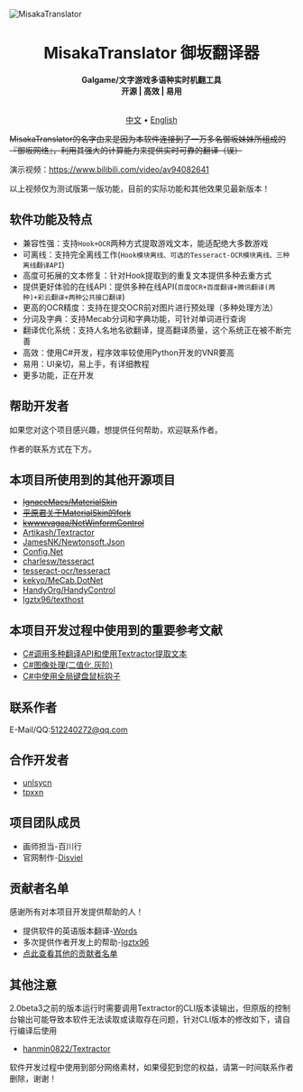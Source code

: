 ![MisakaTranslator](https://github.com/hanmin0822/MisakaTranslator/blob/master/MisakaTranslator/Resources/Background.jpg)

<h1 align="center">
  MisakaTranslator 御坂翻译器
  <br>
</h1>

<p align="center">
  <b>Galgame/文字游戏多语种实时机翻工具</b>
  <br>
  <b>开源 | 高效 | 易用</b>
  <br>
  <br>
</p>

<p align="center">
  <a href="/README.md">中文</a> •
  <a href="/README_EN.md">English</a>
</p>

~~MisakaTranslator的名字由来是因为本软件连接到了一万多名御坂妹妹所组成的『御坂网络』，利用其强大的计算能力来提供实时可靠的翻译（误）~~

演示视频：https://www.bilibili.com/video/av94082641

以上视频仅为测试版第一版功能，目前的实际功能和其他效果见最新版本！


## 软件功能及特点

* 兼容性强：支持`Hook+OCR`两种方式提取游戏文本，能适配绝大多数游戏
* 可离线：支持完全离线工作(`Hook模块离线、可选的Tesseract-OCR模块离线、三种离线翻译API`)
* 高度可拓展的文本修复：针对Hook提取到的重复文本提供多种去重方式
* 提供更好体验的在线API：提供多种在线API(`百度OCR+百度翻译+腾讯翻译(两种)+彩云翻译+两种公共接口翻译`)
* 更高的OCR精度：支持在提交OCR前对图片进行预处理（多种处理方法）
* 分词及字典：支持Mecab分词和字典功能，可针对单词进行查询
* 翻译优化系统：支持人名地名欲翻译，提高翻译质量，这个系统正在被不断完善
* 高效：使用C#开发，程序效率较使用Python开发的VNR要高
* 易用：UI亲切，易上手，有详细教程
* 更多功能，正在开发

## 帮助开发者

如果您对这个项目感兴趣，想提供任何帮助，欢迎联系作者。

作者的联系方式在下方。

## 本项目所使用到的其他开源项目

* [~~IgnaceMaes/MaterialSkin~~](https://github.com/IgnaceMaes/MaterialSkin) 
* [~~平原君关于MaterialSkin的fork~~](https://gitee.com/victorzhao/MaterialSkin)
* [~~kwwwvagaa/NetWinformControl~~](https://github.com/kwwwvagaa/NetWinformControl)
* [Artikash/Textractor](https://github.com/Artikash/Textractor)
* [JamesNK/Newtonsoft.Json](https://github.com/JamesNK/Newtonsoft.Json)
* [Config.Net](https://github.com/aloneguid/config)
* [charlesw/tesseract](https://github.com/charlesw/tesseract/)
* [tesseract-ocr/tesseract](https://github.com/tesseract-ocr/tesseract)
* [kekyo/MeCab.DotNet](https://github.com/kekyo/MeCab.DotNet)
* [HandyOrg/HandyControl](https://github.com/HandyOrg/HandyControl)
* [lgztx96/texthost](https://github.com/lgztx96/texthost)

## 本项目开发过程中使用到的重要参考文献

* [C#调用多种翻译API和使用Textractor提取文本](https://www.lgztx.com/) 
* [C#图像处理(二值化,灰阶)](https://blog.csdn.net/chaoguodong/article/details/7877312)
* [C#中使用全局键盘鼠标钩子](https://www.cnblogs.com/CJSTONE/p/4961865.html)

## 联系作者

E-Mail/QQ:512240272@qq.com

## 合作开发者

* [unlsycn](https://github.com/HumphreyDotSln) 
* [tpxxn](https://github.com/tpxxn)

## 项目团队成员

* 画师担当-百川行
* 官网制作-[Disviel](https://github.com/Disviel)

## 贡献者名单

感谢所有对本项目开发提供帮助的人！

* 提供软件的英语版本翻译-[Words](https://github.com/CPCer)
* 多次提供作者开发上的帮助-[lgztx96](https://github.com/lgztx96)
* [点此查看其他的贡献者名单](https://github.com/hanmin0822/MisakaTranslator/blob/master/THANKLIST.MD)

## 其他注意

2.0beta3之前的版本运行时需要调用Textractor的CLI版本读输出，但原版的控制台输出可能导致本软件无法读取或读取存在问题，针对CLI版本的修改如下，请自行编译后使用

* [hanmin0822/Textractor](https://github.com/hanmin0822/Textractor)

软件开发过程中使用到部分网络素材，如果侵犯到您的权益，请第一时间联系作者删除，谢谢！

